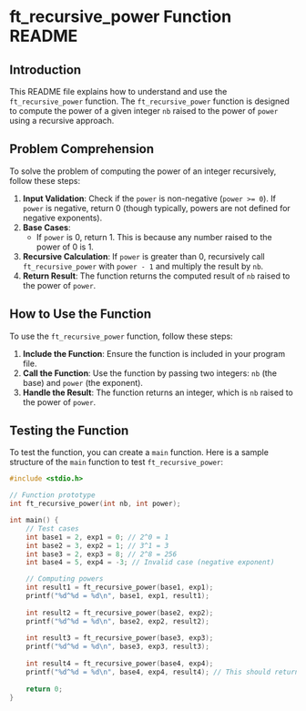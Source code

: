 # ft_recursive_power Function README

## Introduction
This README file explains how to understand and use the `ft_recursive_power` function. The `ft_recursive_power` function is designed to compute the power of a given integer `nb` raised to the power of `power` using a recursive approach.

## Problem Comprehension
To solve the problem of computing the power of an integer recursively, follow these steps:

1. **Input Validation**: Check if the `power` is non-negative (`power >= 0`). If `power` is negative, return 0 (though typically, powers are not defined for negative exponents).
2. **Base Cases**:
   - If `power` is 0, return 1. This is because any number raised to the power of 0 is 1.
3. **Recursive Calculation**: If `power` is greater than 0, recursively call `ft_recursive_power` with `power - 1` and multiply the result by `nb`.
4. **Return Result**: The function returns the computed result of `nb` raised to the power of `power`.

## How to Use the Function
To use the `ft_recursive_power` function, follow these steps:

1. **Include the Function**: Ensure the function is included in your program file.
2. **Call the Function**: Use the function by passing two integers: `nb` (the base) and `power` (the exponent).
3. **Handle the Result**: The function returns an integer, which is `nb` raised to the power of `power`.

## Testing the Function
To test the function, you can create a `main` function. Here is a sample structure of the `main` function to test `ft_recursive_power`:

```c
#include <stdio.h>

// Function prototype
int ft_recursive_power(int nb, int power);

int main() {
    // Test cases
    int base1 = 2, exp1 = 0; // 2^0 = 1
    int base2 = 3, exp2 = 1; // 3^1 = 3
    int base3 = 2, exp3 = 8; // 2^8 = 256
    int base4 = 5, exp4 = -3; // Invalid case (negative exponent)

    // Computing powers
    int result1 = ft_recursive_power(base1, exp1);
    printf("%d^%d = %d\n", base1, exp1, result1);
    
    int result2 = ft_recursive_power(base2, exp2);
    printf("%d^%d = %d\n", base2, exp2, result2);
    
    int result3 = ft_recursive_power(base3, exp3);
    printf("%d^%d = %d\n", base3, exp3, result3);
    
    int result4 = ft_recursive_power(base4, exp4);
    printf("%d^%d = %d\n", base4, exp4, result4); // This should return 0 due to invalid input
    
    return 0;
}
```